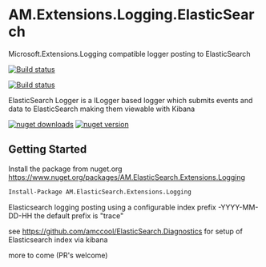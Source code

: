 # AM.Extensions.Logging.ElasticSearch
Microsoft.Extensions.Logging compatible logger posting to ElasticSearch

[![Build status](https://ci.appveyor.com/api/projects/status/4xbcyrkxq39vwt5l?svg=true)](https://ci.appveyor.com/project/amccool/elasticsearch-extensions-logging)


[![Build status](https://ci.appveyor.com/api/projects/status/4xbcyrkxq39vwt5l/branch/master?svg=true)](https://ci.appveyor.com/project/amccool/elasticsearch-extensions-logging/branch/master)


ElasticSearch Logger is a ILogger based logger which submits events and data to ElasticSearch making them viewable with Kibana


[![nuget downloads](https://img.shields.io/nuget/dt/AM.ElasticSearch.Extensions.Logging.svg)](https://www.nuget.org/packages/AM.ElasticSearch.Extensions.Logging/)
[![nuget version](https://img.shields.io/nuget/v/AM.ElasticSearch.Extensions.Logging.svg)](https://www.nuget.org/packages/AM.ElasticSearch.Extensions.Logging/)


## Getting Started

Install the package from nuget.org https://www.nuget.org/packages/AM.ElasticSearch.Extensions.Logging

```ps
Install-Package AM.ElasticSearch.Extensions.Logging
```


Elasticsearch logging posting using a configurable index prefix
<your chosen prefix>-YYYY-MM-DD-HH
the default prefix is "trace"

see <https://github.com/amccool/ElasticSearch.Diagnostics>  for setup of Elasticsearch index via kibana

more to come (PR's welcome)
